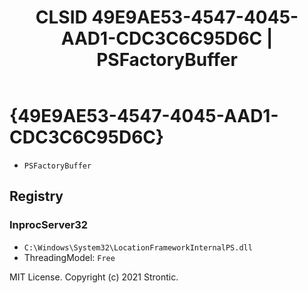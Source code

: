 ﻿---
title: "CLSID 49E9AE53-4547-4045-AAD1-CDC3C6C95D6C | PSFactoryBuffer"
excerpt: What is COM-Object CLSID 49E9AE53-4547-4045-AAD1-CDC3C6C95D6C?
---

# {49E9AE53-4547-4045-AAD1-CDC3C6C95D6C}

* `PSFactoryBuffer`

## Registry


### InprocServer32

* `C:\Windows\System32\LocationFrameworkInternalPS.dll`
* ThreadingModel: `Free`

MIT License. Copyright (c) 2021 Strontic.


